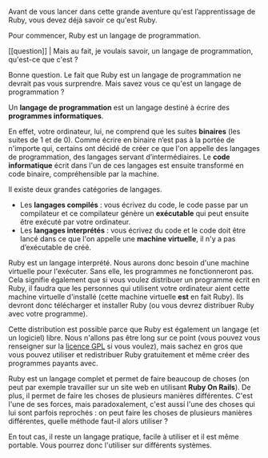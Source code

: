 Avant de vous lancer dans cette grande aventure qu'est l’apprentissage de Ruby, vous devez déjà savoir ce qu'est Ruby.

Pour commencer, Ruby est un langage de programmation.

[[question]]
| Mais au fait, je voulais savoir, un langage de programmation, qu'est-ce que c'est ?

Bonne question. Le fait que Ruby est un langage de programmation ne devrait pas vous surprendre. Mais savez vous ce qu'est un langage de programmation ? 

Un **langage de programmation** est un langage destiné à écrire des **programmes informatiques**.

En effet, votre ordinateur, lui, ne comprend que les suites **binaires** (les suites de 1 et de 0).
Comme écrire en binaire n’est pas à la portée de n'importe qui, certains ont décidé de créer ce que l'on appelle des langages de programmation, des langages servant d’intermédiaires. Le **code informatique** écrit dans l'un de ces langages est ensuite transformé en code binaire, compréhensible par la machine.

Il existe deux grandes catégories de langages. 

- Les **langages compilés** : vous écrivez du code, le code passe par un compilateur et ce compilateur génère un **exécutable** qui peut ensuite être exécuté par votre ordinateur.
- Les **langages interprétés** : vous écrivez du code et le code doit être lancé dans ce que l'on appelle une **machine virtuelle**, il n'y a pas d’exécutable de créé.

Ruby est un langage interprété. Nous aurons donc besoin d'une machine virtuelle pour l'exécuter. Sans elle, les programmes ne fonctionneront pas. Cela signifie également que si vous voulez distribuer un programme écrit en Ruby, il faudra que les personnes qui utilisent votre ordinateur aient cette machine virtuelle d'installé (cette machine virtuelle **est** en fait Ruby). Ils devront donc télécharger et installer Ruby (ou vous devrez distribuer Ruby avec votre programme). 

Cette distribution est possible parce que Ruby est également un langage (et un logiciel) libre. Nous n'allons pas être long sur ce point (vous pouvez vous renseigner sur la [licence GPL](https://fr.wikipedia.org/wiki/Licence_publique_g%C3%A9n%C3%A9rale_GNU#Les_termes) si vous voulez), mais sachez en gros que vous pouvez utiliser et redistribuer Ruby gratuitement et même créer des programmes payants avec. 

Ruby est un langage complet et permet de faire beaucoup de choses (on peut par exemple travailler sur un site web en utilisant **Ruby On Rails**). De plus, il permet de faire les choses de plusieurs manières différentes. C'est l'une de ses forces, mais paradoxalement, c'est aussi l'une des choses qui lui sont parfois reprochés : on peut faire les choses de plusieurs manières différentes, quelle méthode faut-il alors utiliser ?

En tout cas, il reste un langage pratique, facile à utiliser et il est même portable. Vous pourrez donc l'utiliser sur différents systèmes.
